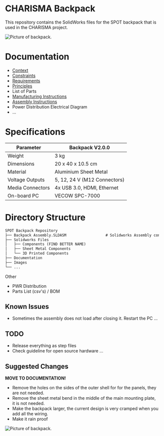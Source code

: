 # CHARISMA Backpack

This repository contains the SolidWorks files for the SPOT backpack that is used in the CHARISMA project. 

![Picture of backpack.](/Images/Photos/KIWA_2.jpg "SPOT backpack being used in the CHARISMA project.") 

# Documentation
  - [Context](/Documentation/01-context.md)
  - [Constraints](/Documentation/04-constraints.md)
  - [Requirements](/Documentation/03-quality-attributes.md)
  - [Principles](/Documentation/05-principles.md)
  - List of Parts
  - [Manufacturing Instructions](/Documentation/xx-manufacturing-instructions.md)
  - [Assembly Instructions](/Documentation/xx-assembly-instructions.md)
  - Power Distribution Electrical Diagram 
  - ...

# Specifications

| Parameter | Backpack V2.0.0 | 
| --- | --- |
| Weight | 3 kg |
| Dimensions | 20 x 40 x 10.5 cm|
| Material | Aluminium Sheet Metal |
| Voltage Outputs | 5, 12, 24 V (M12 Connectors) |
| Media Connectors | 4x USB 3.0, HDMI, Ethernet |
| On-board PC | VECOW SPC-7000|

# Directory Structure

```md
SPOT Backpack Repository
├── Backpack Assembly.SLDASM                  # Solidworks Assembly containing all parts
├── Solidworks Files 
│   ├── Components (FIND BETTER NAME)
│   ├── Sheet Metal Components
│   └── 3D Printed Components
├── Documentation
├── Images
└── ...
```

Other
- PWR Distribution
- Parts List (csv's) / BOM


## Known Issues
- Sometimes the assembly does not load after closing it. Restart the PC ...

## TODO
- Release everything as step files
- Check guideline for open source hardware ...

## Suggested Changes

**MOVE TO DOCUMENTATION!**
- Remove the holes on the sides of the outer shell for for the panels, they are not needed.
- Remove the sheet metal bend in the middle of the main mounting plate, it is not needed.
- Make the backpack larger, the current design is very cramped when you add all the wiring.
- Make it rain proof


![Picture of backpack.](/Images/Photos/KIWA_1.jpg "SPOT backpack being used in the CHARISMA project.")